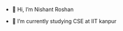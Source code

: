 - 👋 Hi, I’m Nishant Roshan
<!-- - 👀 I’m interested in getting knowledge of multiple fields and successing in the fields i love. -->
- 🌱 I’m currently studying CSE at IIT kanpur
<!-- - 💞️ I’m looking to collaborate on any opportunity which comes to me -->
<!-- - 📫 How to reach me mob num 9413712204 email id roshan.nishant123@gmail.com
 -->
<!---
NishantRoshan/NishantRoshan is a ✨ special ✨ repository because its `README.md` (this file) appears on your GitHub profile.
You can click the Preview link to take a look at your changes.
--->
